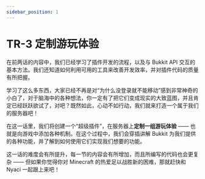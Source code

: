 ```yaml
---
sidebar_position: 1
---
```


# TR-3 定制游玩体验

在前两话的内容中，我们已经学习了插件开发的流程，以及与 Bukkit API 交互的基本方法。我们还知道如何利用可用的工具来改善开发效率，并对插件代码的质量有所把握。

学习了这么多东西，大家已经不再是对“为什么没登录就不能移动”感到非常神奇的小白了，对于脑海中的各种想法，你一定有了把它们变成现实的大致蓝图，并且肯定已经跃跃欲试了，对吧？既然如此，心动不如行动，我们就来打造一个属于我们的服务器吧！

在这一话里，我们将创建一个“超级插件”，在服务器上**定制一组游玩体验** —— 也就是向游戏中添加各种机制。在这个过程中，我们会穿插讲解 Bukkit 为我们提供的各种功能，并了解到如何使用它们实现我们想要的功能。

这一话的难度会有所提升，每一节的内容会有所增加，而且所编写的代码也会更复杂 —— 但如果你觉得你对 Minecraft 的热爱足以战胜新的困难，那就赶快和 Nyaci 一起跟上来吧！